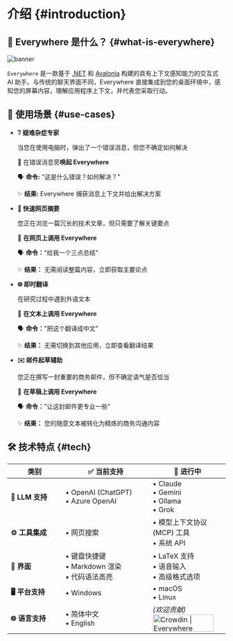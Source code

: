 # 介绍 {#introduction}

## 🤔 Everywhere 是什么？ {#what-is-everywhere}

![banner](/banner.webp)

`Everywhere` 是一款基于 [.NET](https://dotnet.microsoft.com/) 和 [Avalonia](https://avaloniaui.net/) 构建的具有上下文感知能力的交互式 AI 助手。与传统的聊天界面不同，Everywhere 直接集成到您的桌面环境中，感知您的屏幕内容，理解应用程序上下文，并代表您采取行动。

## 🌟 使用场景 {#use-cases}

- **❔ 疑难杂症专家**

  当您在使用电脑时，弹出了一个错误消息，但您不确定如何解决

  📌 在错误消息旁**唤起 Everywhere**

  🗣️ **命令:** "这是什么错误？如何解决？"

  ✨ **结果:** Everywhere 捕获消息上下文并给出解决方案

- **📰 快速网页摘要**

  您正在浏览一篇冗长的技术文章，但只需要了解关键要点

  📌 **在网页上调用 Everywhere**

  🗣️ **命令：**"给我一个三点总结"

  ✨ **结果：** 无需阅读整篇内容，立即获取主要论点

- **🌐 即时翻译**

  在研究过程中遇到外语文本

  📌 **在文本上调用 Everywhere**

  🗣️ **命令：**"把这个翻译成中文"

  ✨ **结果：** 无需切换到其他应用，立即查看翻译结果

- **✉️ 邮件起草辅助**

  您正在撰写一封重要的商务邮件，但不确定语气是否恰当

  📌 **在草稿上调用 Everywhere**

  🗣️ **命令：**"让这封邮件更专业一些"

  ✨ **结果：** 您的随意文本被转化为精炼的商务沟通内容

## 🛠️ 技术特点 {#tech}

<table>
  <thead>
    <tr>
      <th width="25%">类别</th>
      <th width="40%">✅ 当前支持</th>
      <th width="40%">🚧 进行中</th>
    </tr>
  </thead>
  <tbody>
    <tr>
      <td><b>🤖 LLM 支持</b></td>
      <td>
        • OpenAI (ChatGPT)<br>
        • Azure OpenAI
      </td>
      <td>
        • Claude<br>
        • Gemini<br>
        • Ollama<br>
        • Grok
      </td>
    </tr>
    <tr>
      <td><b>⚙️ 工具集成</b></td>
      <td>
        • 网页搜索
      </td>
      <td>
        • 模型上下文协议 (MCP) 工具<br>
        • 系统 API
      </td>
    </tr>
    <tr>
      <td><b>🫧 界面</b></td>
      <td>
        • 键盘快捷键<br>
        • Markdown 渲染<br>
        • 代码语法高亮
      </td>
      <td>
        • LaTeX 支持<br>
        • 语音输入<br>
        • 高级格式选项
      </td>
    </tr>
    <tr>
      <td><b>🖥️ 平台支持</b></td>
      <td>
        • Windows
      </td>
      <td>
        • macOS<br>
        • Linux
      </td>
    </tr>
    <tr>
      <td><b>🌐 语言支持</b></td>
      <td>
        • 简体中文<br>
        • English
      </td>
      <td>
        <i>(欢迎贡献)</i>
        <a href="https://crowdin.com/project/everywhere" rel="nofollow" target="_blank"><img style="width:140;height:40px" src="https://badges.crowdin.net/badge/dark/crowdin-on-light.png" srcset="https://badges.crowdin.net/badge/dark/crowdin-on-light.png 1x,https://badges.crowdin.net/badge/dark/crowdin-on-light@2x.png 2x" alt="Crowdin | Everywhere" /></a>
      </td>
    </tr>
  </tbody>
</table>